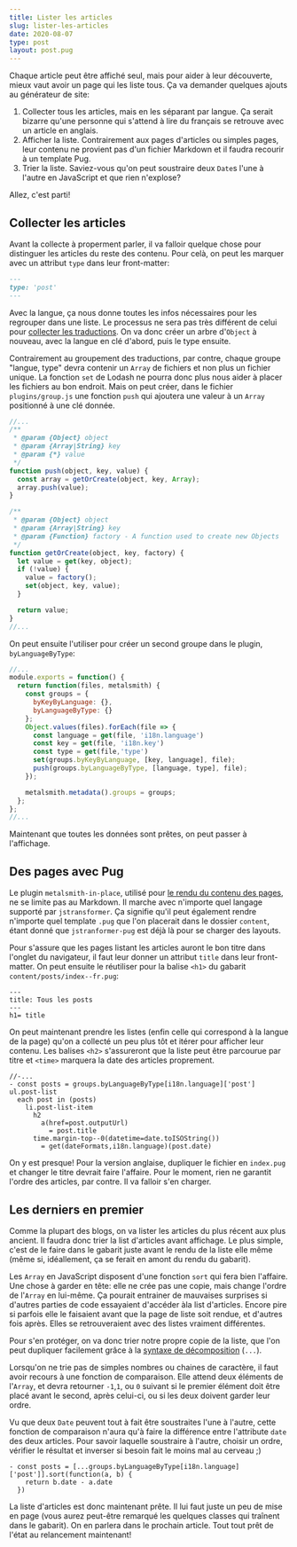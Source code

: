 ```yaml
---
title: Lister les articles
slug: lister-les-articles
date: 2020-08-07
type: post
layout: post.pug
---
```

Chaque article peut être affiché seul, mais pour aider à leur découverte, mieux vaut avoir un page qui les liste tous. Ça va demander quelques ajouts au générateur de site:

1. Collecter tous les articles, mais en les séparant par langue. Ça serait bizarre qu'une personne qui s'attend à lire du français se retrouve avec un article en anglais.
2. Afficher la liste. Contrairement aux pages d'articles ou simples pages, leur contenu ne provient pas d'un fichier Markdown et il faudra recourir à un template Pug.
3. Trier la liste. Saviez-vous qu'on peut soustraire deux `Date`s l'une à l'autre en JavaScript et que rien n'explose?

Allez, c'est parti!

Collecter les articles
---

Avant la collecte à properment parler, il va falloir quelque chose pour distinguer les articles du reste des contenu. Pour celà, on peut les marquer avec un attribut `type` dans leur front-matter: 

```md
---
type: 'post'
---
```

Avec la langue, ça nous donne toutes les infos nécessaires pour les regrouper dans une liste. Le processus ne sera pas très différent de celui pour [collecter les traductions][translations]. On va donc créer un arbre d'`Object` à nouveau, avec la langue en clé d'abord, puis le type ensuite.

Contrairement au groupement des traductions, par contre, chaque groupe "langue, type" devra contenir un `Array` de fichiers et non plus un fichier unique. La fonction `set` de Lodash ne pourra donc plus nous aider à placer les fichiers au bon endroit. Mais on peut créer, dans le fichier `plugins/group.js` une fonction `push` qui ajoutera une valeur à un `Array` positionné à une clé donnée.

```js
//...
/**
 * @param {Object} object
 * @param {Array|String} key
 * @param {*} value
 */
function push(object, key, value) {
  const array = getOrCreate(object, key, Array);
  array.push(value);
}

/**
 * @param {Object} object
 * @param {Array|String} key
 * @param {Function} factory - A function used to create new Objects
 */
function getOrCreate(object, key, factory) {
  let value = get(key, object);
  if (!value) {
    value = factory();
    set(object, key, value);
  }

  return value;
}
//...
```

On peut ensuite l'utiliser pour créer un second groupe dans le plugin, `byLanguageByType`:

```js
//...
module.exports = function() {
  return function(files, metalsmith) {
    const groups = {
      byKeyByLanguage: {},
      byLanguageByType: {}
    };
    Object.values(files).forEach(file => {
      const language = get(file, 'i18n.language')
      const key = get(file, 'i18n.key')
      const type = get(file,'type')
      set(groups.byKeyByLanguage, [key, language], file);
      push(groups.byLanguageByType, [language, type], file);
    });

    metalsmith.metadata().groups = groups;
  };
};
//...
```

Maintenant que toutes les données sont prêtes, on peut passer à l'affichage.

Des pages avec Pug
---

Le plugin `metalsmith-in-place`, utilisé pour [le rendu du contenu des pages][content-rendering], ne se limite pas au Markdown. Il marche avec n'importe quel langage supporté par `jstransformer`. Ça signifie qu'il peut également rendre n'importe quel template `.pug` que l'on placerait dans le dossier `content`, étant donné que `jstranformer-pug` est déjà là pour se charger des layouts.

Pour s'assure que les pages listant les articles auront le bon titre dans l'onglet du navigateur, il faut leur donner un attribut `title` dans leur front-matter. On peut ensuite le réutiliser pour la balise `<h1>` du gabarit `content/posts/index--fr.pug`:

```pug
---
title: Tous les posts
---
h1= title
```

On peut maintenant prendre les listes (enfin celle qui correspond à la langue de la page) qu'on a collecté un peu plus tôt et itérer pour afficher leur contenu. Les balises `<h2>` s'assureront que la liste peut être parcourue par titre et `<time>` marquera la date des articles proprement.

```pug
//-...
- const posts = groups.byLanguageByType[i18n.language]['post']
ul.post-list
  each post in (posts)
    li.post-list-item
      h2
        a(href=post.outputUrl)
          = post.title
      time.margin-top--0(datetime=date.toISOString())
        = get(dateFormats,i18n.language)(post.date)
```

On y est presque! Pour la version anglaise, dupliquer le fichier en `index.pug` et changer le titre devrait faire l'affaire. Pour le moment, rien ne garantit l'ordre des articles, par contre. Il va falloir s'en charger.

Les derniers en premier
---

Comme la plupart des blogs, on va lister les articles du plus récent aux plus ancient. Il faudra donc trier la list d'articles avant affichage. Le plus simple, c'est de le faire dans le gabarit juste avant le rendu de la liste elle même (même si, idéallement, ça se ferait en amont du rendu du gabarit).

Les `Array` en JavaScript disposent d'une fonction `sort` qui fera bien l'affaire. Une chose à garder en tête: elle ne crée pas une copie, mais change l'ordre de l'`Array` en lui-même. Ça pourait entrainer de mauvaises surprises si d'autres parties de code essayaient d'accéder àla list d'articles. Encore pire si parfois elle le faisaient avant que la page de liste soit rendue, et d'autres fois après. Elles se retrouveraient avec des listes vraiment différentes.

Pour s'en protéger, on va donc trier notre propre copie de la liste, que l'on peut dupliquer facilement grâce à la [syntaxe de décomposition][spread-operator] (`...`).

Lorsqu'on ne trie pas de simples nombres ou chaines de caractère, il faut avoir recours à une fonction de comparaison. Elle attend deux éléments de l'`Array`, et devra retourner `-1`,`1`, ou `0` suivant si le premier élément doit être placé avant le second, après celui-ci, ou si les deux doivent garder leur ordre.

Vu que deux `Date` peuvent tout à fait être soustraites l'une à l'autre, cette fonction de comparaison n'aura qu'à faire la différence entre l'attribute `date` des deux articles. Pour savoir laquelle soustraire à l'autre, choisir un ordre, vérifier le résultat et inverser si besoin fait le moins mal au cerveau ;)

```pug
- const posts = [...groups.byLanguageByType[i18n.language]['post']].sort(function(a, b) {
    return b.date - a.date
  })
```

La liste d'articles est donc maintenant prête. Il lui faut juste un peu de mise en page (vous aurez peut-être remarqué les quelques classes qui traînent dans le gabarit). On en parlera dans le prochain article. Tout tout prêt de l'état au relancement maintenant!

[translations]: ../revisiter-la-navigation-par-langue-indexer-les-pages/
[content-rendering]: ../markdown-plutot-que-html/
[spread-operator]: https://developer.mozilla.org/fr/docs/Web/JavaScript/Reference/Op%C3%A9rateurs/Syntaxe_d%C3%A9composition
[sort-comparator-function]: https://developer.mozilla.org/fr/docs/Web/JavaScript/Reference/Objets_globaux/Array/sort#Param%C3%A8tres
